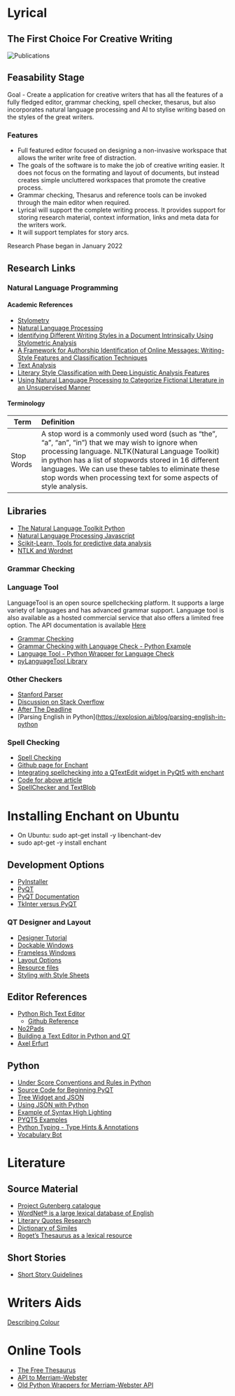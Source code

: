 # Lyrical
## The First Choice For Creative Writing

![Publications](https://github.com/johnosbb/Lyrical/blob/main/Lyrical.png?raw=true)

## Feasability Stage
Goal - Create a application for creative writers that has all the features of a fully fledged editor, grammar checking, spell checker, thesarus, but also incorporates natural language processing and AI to stylise writing based on the styles of the great writers.

### Features
- Full featured editor focused on designing a non-invasive workspace that allows the writer write free of distraction.
- The goals of the software is to make the job of creative writing easier. It does not focus on the formating and layout of documents, but instead creates simple uncluttered workspaces that promote the creative process.
- Grammar checking, Thesarus and reference tools can be invoked through the main editor when required.
- Lyrical will support the complete writing process. It provides support for storing research material, context information, links and meta data for the writers work.
- It will support templates for story arcs.



Research Phase began in January 2022

## Research Links

### Natural Language Programming

#### Academic References
- [Stylometry](https://en.wikipedia.org/wiki/Stylometry)
- [Natural Language Processing](https://en.wikipedia.org/wiki/Natural_language_processing)
- [Identifying Different Writing Styles in a Document Intrinsically Using Stylometric Analysis](https://github.com/Hassaan-Elahi/Writing-Styles-Classification-Using-Stylometric-Analysis)
- [A Framework for Authorship Identification of Online Messages: Writing-Style Features and Classification Techniques](https://www.pages.drexel.edu/~jl622/docs/Jounals/Zheng_2006JASIST_AuthorshipIdentification.pdf)
- [Text Analysis](https://monkeylearn.com/text-classification/)
- [Literary Style Classification with Deep Linguistic Analysis Features](https://nlp.stanford.edu/courses/cs224n/2011/reports/mjipeo-evion-wonhong.pdf)
- [Using Natural Language Processing to Categorize Fictional
Literature in an Unsupervised Manner](https://digitalcommons.du.edu/cgi/viewcontent.cgi?article=2739&context=etd)



#### Terminology

| Term | Definition  |
| --- | :-- |
| Stop Words | A stop word is a commonly used word (such as “the”, “a”, “an”, “in”) that we may wish to ignore when processing language. NLTK(Natural Language Toolkit) in python has a list of stopwords stored in 16 different languages. We can use these tables to eliminate these stop words when processing text for some aspects of style analysis.

## Libraries
- [The Natural Language Toolkit Python](https://www.nltk.org/)
- [Natural Language Processing Javascript](https://www.kommunicate.io/blog/nlp-libraries-node-javascript/)
- [Scikit-Learn, Tools for predictive data analysis](https://scikit-learn.org/stable/index.html)
- [NTLK and Wordnet](https://www.nltk.org/howto/wordnet.html)

### Grammar Checking
### Language Tool

LanguageTool is an open source spellchecking platform. It supports a large variety of languages and has advanced grammar support. Language tool is also available as a hosted commercial service that also offers a limited free option. The API documentation is available [Here](https://languagetool.org/http-api/#/default)

- [Grammar Checking](https://www.geeksforgeeks.org/grammar-checker-in-python-using-language-check/)
- [Grammar Checking with Language Check - Python Example](https://pypi.org/project/language-check/)
- [Language Tool - Python Wrapper for Language Check](https://pypi.org/project/language-tool-python/)
- [pyLanguageTool Library](https://github.com/Findus23/pyLanguagetool)

### Other Checkers 
- [Stanford Parser](https://nlp.stanford.edu/software/lex-parser.shtml)
- [ Discussion on Stack Overflow](https://stackoverflow.com/questions/10252448/how-to-check-whether-a-sentence-is-correct-simple-grammar-check-in-python)
- [After The Deadline](https://open.afterthedeadline.com/download/download-source-code/)
- [Parsing English in Python](https://explosion.ai/blog/parsing-english-in-python

### Spell Checking
- [Spell Checking](https://pyenchant.github.io/pyenchant/)
- [Github page for Enchant](https://github.com/pyenchant/pyenchant)
- [Integrating spellchecking into a QTextEdit widget in PyQt5 with enchant](https://nethumlamahewage.medium.com/integrating-spellchecking-into-a-qtextedit-widget-in-pyqt5-with-enchant-f025f4097e5c)
- [Code for above article](https://gist.github.com/NethumL/264a0468ea8b041c7e51038e23de0752)
- [SpellChecker and TextBlob](https://www.askpython.com/python/examples/spell-checker-in-python)

# Installing Enchant on Ubuntu

- On Ubuntu: sudo apt-get install -y libenchant-dev
- sudo apt-get -y install enchant

## Development Options
- [PyInstaller](https://pypi.org/project/pyinstaller/)
- [PyQT](https://pythonbasics.org/install-pyqt/)
- [PyQT Documentation](https://doc.qt.io/qtforpython/contents.html)
- [TkInter versus PyQT](https://dm4rnde.com/py-gui-soluts-tkinter-comp-to-pyqt5)

### QT Designer and Layout
- [Designer Tutorial](https://realpython.com/qt-designer-python/#getting-started-with-qt-designer)
- [Dockable Windows](https://www.tutorialspoint.com/pyqt5/pyqt5_qdockwidget.htm)
- [Frameless Windows](https://www.youtube.com/watch?v=bJBwSyHUobg)
- [Layout Options](https://realpython.com/python-pyqt-layout/)
- [Resource files](https://www.pythonguis.com/tutorials/packaging-data-files-pyqt5-with-qresource-system/)
- [Styling with Style Sheets](https://doc.qt.io/qt-5/stylesheet-examples.html#customizing-qpushbutton)

## Editor References
- [Python Rich Text Editor](https://www.pythonguis.com/examples/python-rich-text-editor/)
  - [Github Reference](https://github.com/Macmillan2004/My-Microsoft-Word)
- [No2Pads](https://www.pythonguis.com/examples/python-notepad-clone/)
- [Building a Text Editor in Python and QT](https://www.binpress.com/building-text-editor-pyqt-1/)
- [Axel Erfurt](https://gist.github.com/Axel-Erfurt/8c84b5e70a1faf894879cd2ab99118c2)

## Python
- [Under Score Conventions and Rules in Python](https://ericplayground.com/2019/03/26/underscore-naming-convention-in-python/)
- [Source Code for Beginning PyQT](https://github.com/Apress/beginning-pyqt)
- [Tree Widget and JSON](https://stackoverflow.com/questions/51506378/pyqt-recursively-adding-children-to-treewidget-dynamically)
- [Using JSON with Python](https://oxylabs.io/blog/python-parse-json)
- [Example of Syntax High Lighting](https://github.com/baoboa/pyqt5/blob/master/examples/richtext/syntaxhighlighter.py)
- [PYQT5 Examples](https://github.com/baoboa/pyqt5/tree/master/examples)
- [Python Typing - Type Hints & Annotations](https://www.youtube.com/watch?v=QORvB-_mbZ0)
- [Vocabulary Bot](https://www.twilio.com/blog/build-vocabulary-bot-whatsapp-python-twilio)

# Literature

## Source Material
- [Project Gutenberg catalogue](https://gnikdroy.pythonanywhere.com/docs/#installation-and-setup)
- [WordNet® is a large lexical database of English](https://wordnet.princeton.edu/download)
- [Literary Quotes Research](https://guides.loc.gov/quotations/online)
- [Dictionary of Similes](https://www.bartleby.com/161/)
- [Roget’s Thesaurus as a lexical resource](https://arxiv.org/ftp/arxiv/papers/1204/1204.0140.pdf)

## Short Stories

- [Short Story Guidelines](https://www.turnerstories.com/blog/2019/3/1/how-to-structure-a-short-story)

# Writers Aids
[Describing Colour](https://www.writerswrite.co.za/204-words-that-describe-colours/)


# Online Tools

- [The Free Thesaurus](https://www.freethesaurus.com/picked)
- [API to Merriam-Webster](https://dictionaryapi.com/products/json)
- [Old Python Wrappers for Merriam-Webster API](https://github.com/pfeyz/merriam-webster-api)

